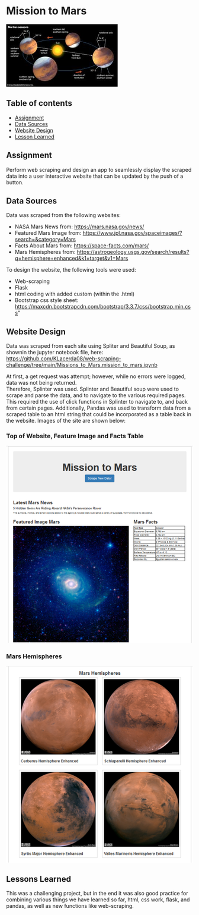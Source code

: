 # Mission to Mars

![Title](Images/mars.jpg)

## Table of contents
* [Assignment](#assignment)
* [Data Sources](#data_sources)
* [Website Design](#design)
* [Lesson Learned](#lessons)

## Assignment
Perform web scraping and design an app to seamlessly display the scraped data into a user interactive website 
that can be updated by the push of a button.  

## Data Sources
Data was scraped from the following websites:  
- NASA Mars News from: https://mars.nasa.gov/news/
- Featured Mars Image from: https://www.jpl.nasa.gov/spaceimages/?search=&category=Mars
- Facts About Mars from: https://space-facts.com/mars/
- Mars Hemispheres from: https://astrogeology.usgs.gov/search/results?q=hemisphere+enhanced&k1=target&v1=Mars

To design the website, the following tools were used: 
- Web-scraping
- Flask
- html coding with added custom (within the .html)
- Bootstrap css style sheet:  https://maxcdn.bootstrapcdn.com/bootstrap/3.3.7/css/bootstrap.min.css"

## Website Design
Data was scraped from each site using Spliter and Beautiful Soup, as shownin the jupyter notebook file, here: 
https://github.com/KLacerda08/web-scraping-challenge/tree/main/Missions_to_Mars.mission_to_mars.ipynb 

At first, a get request was attempt; however, while no errors were logged, data was not being returned.  
Therefore, Splinter was used. Splinter and Beautiful soup were used to scrape and parse the data, and to 
navigate to the various required pages. This required the use of click functions in Splinter to navigate
to, and back from certain pages.  Additionally, Pandas was used to transform data from a scraped table to 
an html string that could be incorporated as a table back in the website.  Images of the site are shown below:

### Top of Website, Feature Image and Facts Table
![Title](Missions_to_Mars/Snips/image1_top_image_table.png)

### Mars Hemispheres
![Title](Missions_to_Mars/Snips/image2_mars_hemis.png)


## Lessons Learned
This was a challenging project, but in the end it was also good practice for combining various things we 
have learned so far, html, css work, flask, and pandas, as well as new functions like web-scraping.  

